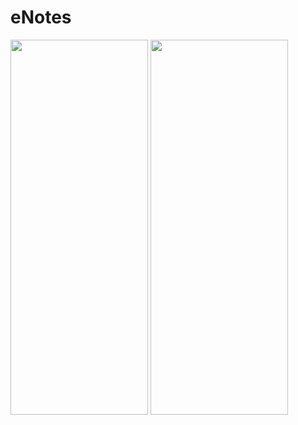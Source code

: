# eNotes
 <img src="https://i.imgur.com/p9SQys9.png" width="220" height="600">
 <img src="https://i.imgur.com/7OVVVb9.png" width="220" height="600">
